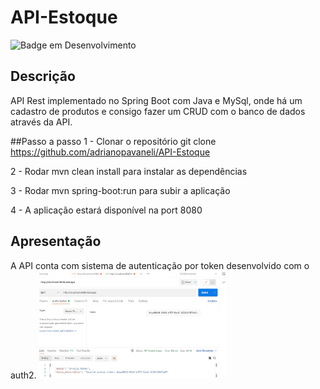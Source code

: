 # API-Estoque


![Badge em Desenvolvimento](http://img.shields.io/static/v1?label=STATUS&message=%20Concluido&color=GREEN&style=for-the-badge)




## Descrição

API Rest implementado no Spring Boot com Java e MySql, onde há um cadastro de produtos e consigo fazer um CRUD com o banco de dados através da API. 

##Passo a passo
1 - Clonar o repositório git clone https://github.com/adrianopavaneli/API-Estoque

2 - Rodar mvn clean install para instalar as dependências

3 - Rodar mvn spring-boot:run para subir a aplicação

4 - A aplicação estará disponível na port 8080

## Apresentação

A API conta com sistema de autenticação por token desenvolvido com o auth2.
<img src="https://github.com/adrianopavaneli/API-Estoque/blob/main/imagens/1erroautenticacao.jpg" alt="drawing" width="300"/>







